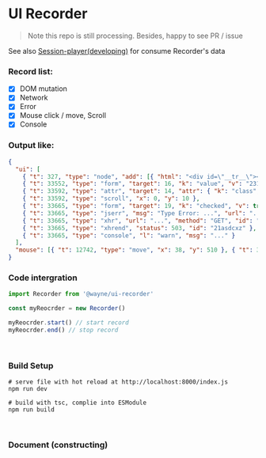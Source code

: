 # UI Recorder

> Note this repo is still processing. Besides, happy to see PR / issue

See also [Session-player(developing)](https://github.com/waynecz/session-player) for consume Recorder's data

### Record list:

+ [x] DOM mutation
+ [x] Network
+ [x] Error
+ [x] Mouse click / move,  Scroll
+ [x] Console

### Output like:

```json
{
  "ui": [
    { "t": 327, "type": "node", "add": [{ "html": "<div id=\"__tr__\"></div>" }], "target": 6 },
    { "t": 33552, "type": "form", "target": 16, "k": "value", "v": "2312" },
    { "t": 33592, "type": "attr", "target": 14, "attr": { "k": "class", "v": "a" } },
    { "t": 33592, "type": "scroll", "x": 0, "y": 10 },
    { "t": 33665, "type": "form", "target": 19, "k": "checked", "v": true },
    { "t": 33665, "type": "jserr", "msg": "Type Error: ...", "url": "...", "err": "..." },
    { "t": 33665, "type": "xhr", "url": "...", "method": "GET", "id": "21asdcxz" },
    { "t": 33665, "type": "xhrend", "status": 503, "id": "21asdcxz" },
    { "t": 33665, "type": "console", "l": "warn", "msg": "..." }
  ],
  "mouse": [{ "t": 12742, "type": "move", "x": 38, "y": 510 }, { "t": 31798, "type": "click", "x": 71, "y": 13 }]
}

```

### Code intergration
```javascript
import Recorder from '@wayne/ui-recorder'

const myReocrder = new Recorder()

myReocrder.start() // start record
myReocrder.end() // stop record
```

<br>

### Build Setup
```shell
# serve file with hot reload at http://localhost:8000/index.js
npm run dev

# build with tsc, complie into ESModule
npm run build
```

<br>

### Document (constructing)